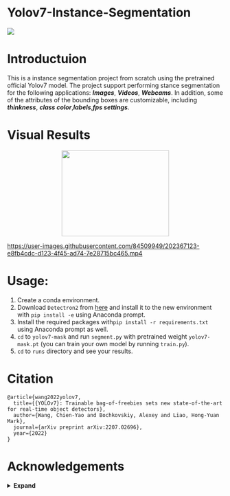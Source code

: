 # Yolov7-Instance-Segmentation

![](https://img.shields.io/badge/python-3.8-orange)

# Introductuion

This is a instance segmentation project from scratch using the pretrained official Yolov7 model. The project support performing stance segmentation for the following applications: ***Images***, ***Videos***, ***Webcams***. In addition, some of the attributes of the bounding boxes are customizable, including ***thinkness***, ***class color***,***labels***,***fps settings***. 

# Visual Results

<p align="center">
  <a href="#">
    <img src="https://user-images.githubusercontent.com/84509949/202364037-17101803-603b-46a1-849f-7d99133b5e3f.jpg" width="250" height="200" />
  </a>
</p>


https://user-images.githubusercontent.com/84509949/202367123-e8fb4cdc-d123-4f45-ad74-7e28715bc465.mp4


# Usage: 
1. Create a conda environment.
2. Download `Detectron2` from [here](https://github.com/facebookresearch/detectron2) and install it to the new environment with `pip install -e` using Anaconda prompt. 
3. Install the required packages with`pip install -r requirements.txt` using Anaconda prompt as well. 
4. `cd` to `yolov7-mask` and run `segment.py` with pretrained weight `yolov7-mask.pt` (you can train your own model by running `train.py`). 
5. `cd` to `runs` directory and see your results.

# Citation

```
@article{wang2022yolov7,
  title={{YOLOv7}: Trainable bag-of-freebies sets new state-of-the-art for real-time object detectors},
  author={Wang, Chien-Yao and Bochkovskiy, Alexey and Liao, Hong-Yuan Mark},
  journal={arXiv preprint arXiv:2207.02696},
  year={2022}
}

```

# Acknowledgements

<details><summary> <b>Expand</b> </summary>
https://github.com/WongKinYiu/yolov7
</details>

